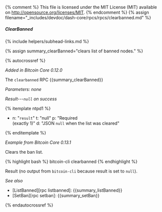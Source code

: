 {% comment %}
This file is licensed under the MIT License (MIT) available on
http://opensource.org/licenses/MIT.
{% endcomment %}
{% assign filename="_includes/devdoc/dash-core/rpcs/rpcs/clearbanned.md" %}

##### ClearBanned
{% include helpers/subhead-links.md %}

{% assign summary_clearBanned="clears list of banned nodes." %}

{% autocrossref %}

*Added in Bitcoin Core 0.12.0*

The `clearbanned` RPC {{summary_clearBanned}}

*Parameters: none*

*Result---`null` on success*

{% itemplate ntpd1 %}
- n: "`result`"
  t: "null"
  p: "Required<br>(exactly 1)"
  d: "JSON `null` when the list was cleared"

{% enditemplate %}

*Example from Bitcoin Core 0.13.1*

Clears the ban list.

{% highlight bash %}
bitcoin-cli clearbanned
{% endhighlight %}

Result (no output from `bitcoin-cli` because result is set to `null`).

*See also*

* [ListBanned][rpc listbanned]: {{summary_listBanned}}
* [SetBan][rpc setban]: {{summary_setBan}}

{% endautocrossref %}
